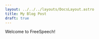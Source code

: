 ```yaml
---
layout: ../../../layouts/DocsLayout.astro
title: My Blog Post
draft: true
---
```


Welcome to FreeSpeech!
